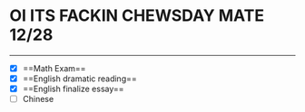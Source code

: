 # OI ITS FACKIN CHEWSDAY MATE 12/28
---
- [x] ==Math Exam==
- [x] ==English dramatic reading==
- [x] ==English finalize essay==
- [ ] Chinese